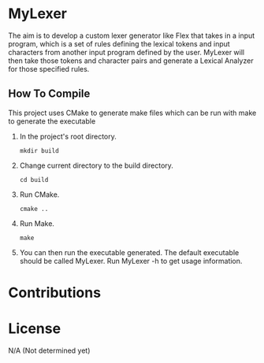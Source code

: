 # MyLexer
The aim is to develop a custom lexer generator like Flex that takes in a input program, which is a set of rules defining the lexical tokens and input characters from another input program defined by the user. MyLexer will then take those tokens and character pairs and generate a Lexical Analyzer for those specified rules.


## How To Compile
This project uses CMake to generate make files which can be run with make to generate the executable

1. In the project's root directory.
    ```
    mkdir build
    ```
2. Change current directory to the build directory.
    ```
    cd build
    ```
3. Run CMake.
    ```
    cmake ..
    ```
4. Run Make.
    ```
    make
    ```
5. You can then run the executable generated. The default executable should be called MyLexer. Run MyLexer -h to get usage information.

# Contributions

# License
N/A (Not determined yet)